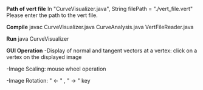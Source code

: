 **Path of vert file**
In "CurveVisualizer.java", 
String filePath = "./vert_file.vert"
Please enter the path to the vert file.

**Compile**
javac CurveVisualizer.java CurveAnalysis.java VertFileReader.java

**Run**
java CurveVisualizer

**GUI Operation**
-Display of normal and tangent vectors at a vertex: click on a vertex on the displayed image

-Image Scaling: mouse wheel operation

-Image Rotation: " <- " , " -> " key
